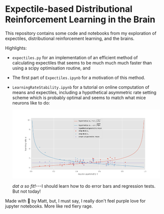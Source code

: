 # Expectile-based Distributional Reinforcement Learning in the Brain

This repository contains some code and notebooks from my exploration
of expectiles, distributional reinforcement learning, and the brains.

Highlights:

* `expectiles.py` for an implementation of an efficient method of
  calculating expectiles that seems to be much much much faster
  than using a scipy optimisation routine, and

* The first part of `Expectiles.ipynb` for a motivation of this
  method.

* `LearningRateStability.ipynb` for a tutorial on online computation
  of means and expectiles, including a hypothetical asymmetric rate
  setting scheme which is probably optimal and seems to match what
  mice neurons like to do:
  
  ![Learning rate stability scheme fits neural data](learning_rate_stability.png)

  *dat α so fit!*---I should learn how to do error bars and regression
  tests. But not today!

Made with :purple_heart: by Matt, but, I must say, I really don't
feel purple love for jupyter notebooks. More like red fiery rage.
